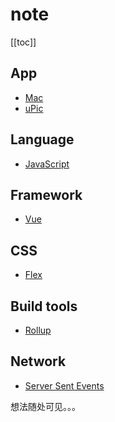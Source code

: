 # note

<!--
 * @Author: rich1e
 * @Date: 2022-08-01 16:19:42
 * @LastEditors: rich1e
 * @LastEditTime: 2022-08-01 21:09:27
-->

[[toc]]

## App

- [Mac](/note/mac.md)
- [uPic](/note/uPic.md)

## Language

- [JavaScript](/note/javascript.md)

## Framework

- [Vue](/note/Vue.md)

## CSS

- [Flex](/note/flex.md)

## Build tools

- [Rollup](/note/rollup.md)

## Network

- [Server Sent Events](/note/Server-Sent-Events.md)

想法随处可见。。。
